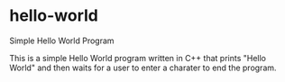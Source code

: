 # hello-world
Simple Hello World Program

This is a simple Hello World program written in C++ that prints "Hello World" and then waits for a user to enter a charater to end the program. 
